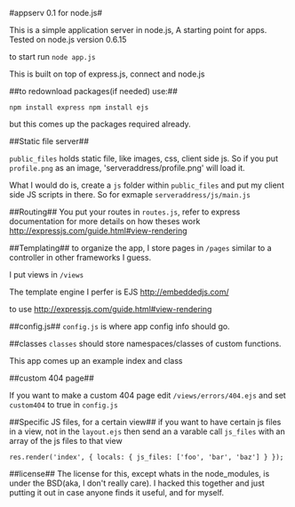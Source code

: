 #appserv 0.1 for node.js#

This is a simple application server in node.js, A starting point for apps. Tested on node.js version 0.6.15

to start run `node app.js`

This is built on top of express.js, connect and node.js

##to redownload packages(if needed) use:##

`npm install express
npm install ejs`

but this comes up the packages required already.

##Static file server##

`public_files` holds static file, like images, css, client side js. So if you put `profile.png` as an image, 'serveraddress/profile.png' will load it.

What I would do is, create a `js` folder within `public_files` and put my client side JS scripts in there. So for exmaple `serveraddress/js/main.js`

##Routing##
You put your routes in `routes.js`, refer to express documentation for more details on how theses work http://expressjs.com/guide.html#view-rendering

##Templating##
to organize the app, I store pages in `/pages` similar to a controller in other frameworks I guess.

I put views in `/views`

The template engine I perfer is EJS http://embeddedjs.com/

to use http://expressjs.com/guide.html#view-rendering

##config.js##
`config.js` is where app config info should go.

##classes
`classes` should store namespaces/classes of custom functions.


This app comes up an example index and class

##custom 404 page##

If you want to make a custom 404 page edit `/views/errors/404.ejs` and set `custom404` to true in `config.js`

##Specific JS files, for a certain view##
if you want to have certain js files in a view, not in the `layout.ejs` then send an a varable call `js_files` with an array of the js files to that view 


`res.render('index', {
			locals: {
				js_files: ['foo', 'bar', 'baz']
			}
		});`
		
##license##
The license for this, except whats in the node_modules, is under the BSD(aka, I don't really care). I hacked this together and just putting it out in case anyone finds it useful, and for myself.